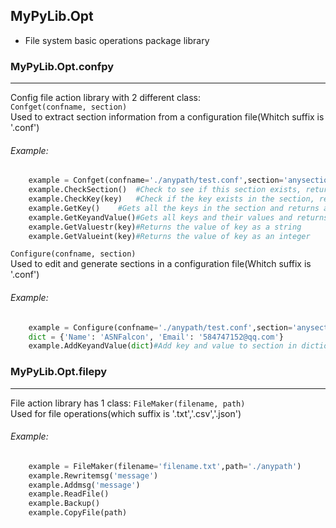 ## MyPyLib.Opt
* File system basic operations package library

### MyPyLib.Opt.confpy
-----
Config file action library with 2 different class:  
`Confget(confname, section)`   
Used to extract section information from a configuration file(Whitch suffix is '.conf')  
###### Example:  
```python
	example = Confget(confname='./anypath/test.conf',section='anysection')
	example.CheckSection()	#Check to see if this section exists, returns true or false
	example.CheckKey(key)	#Check if the key exists in the section, returns true or false
	example.GetKey()	#Gets all the keys in the section and returns a list
	example.GetKeyandValue()#Gets all keys and their values and returns a list of traversable tuples
	example.GetValuestr(key)#Returns the value of key as a string
	example.GetValueint(key)#Returns the value of key as an integer
```
`Configure(confname, section)`   
Used to edit and generate sections in a configuration file(Whitch suffix is '.conf')
###### Example: 
```python
	example = Configure(confname='./anypath/test.conf',section='anysection')
	dict = {'Name': 'ASNFalcon', 'Email': '584747152@qq.com'}
	example.AddKeyandValue(dict)#Add key and value to section in dictionary form
```

### MyPyLib.Opt.filepy
-----
File action library has 1 class:
`FileMaker(filename, path)`   
Used for file operations(which suffix is '.txt','.csv','.json')
###### Example:  
```python
	example = FileMaker(filename='filename.txt',path='./anypath')
	example.Rewritemsg('message')
	example.Addmsg('message')
	example.ReadFile()
	example.Backup()
	example.CopyFile(path)
	
```


